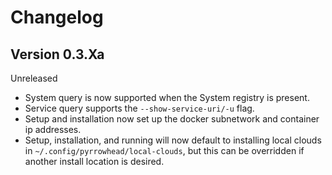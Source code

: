# Changelog

## Version 0.3.Xa

Unreleased

 - System query is now supported when the System registry is present.
 - Service query supports the `--show-service-uri/-u` flag.
 - Setup and installation now set up the docker subnetwork and container ip addresses.
 - Setup, installation, and running will now default to installing local clouds in `~/.config/pyrrowhead/local-clouds`, but this can be overridden if another install location is desired.